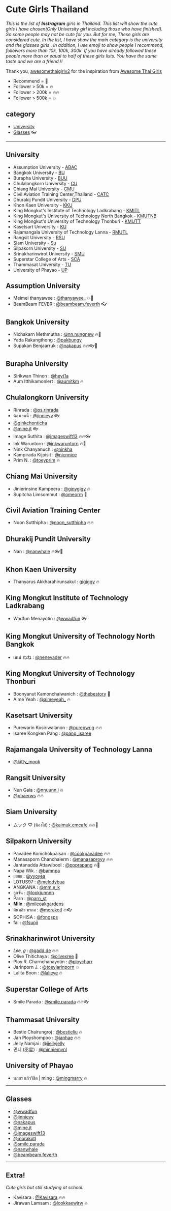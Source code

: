 # Cute Girls Thailand 
_This is the list of **Instragram** girls in Thailand. This list will show the cute girls I have chosen(Only University girl including those who have finished). So some people may not be cute for you. But for me, These girls are considered cute. In the list, I have show the main category is the university and the glasses girls . In addition, I use emoji to show people I recommend, followers more than 10k, 100k, 300k. If you have already followed these people more than or equal to half of these girls lists. You have the same taste and we are a friend.!!_

Thank you, [awesomethaigirlv2](https://github.com/awesomethaigirlv2) for the inspiration from [Awesome Thai Girls](https://github.com/awesomethaigirlv2/ThaiGirlGetItGood-xD)

- Recommend = :triangular_flag_on_post:
- Follower > 50k = :fire:
- Follower > 200k = :fire::fire:
- Follower > 500k = :boom:

## category
- [University](#University)
- [Glasses](#Glasses) :eyeglasses:

-----
## University
* Assumption University - [ABAC](#Assumption-University)
* Bangkok University - [BU](#Bangkok-University)
* Burapha University - [BUU](#Burapha-University)
* Chulalongkorn University - [CU](#Chulalongkorn-University)
* Chiang Mai University - [CMU](#Chiang-Mai-University)
* Civil Aviation Training Center,Thailand - [CATC](#Civil-Aviation-Training-Center)
* Dhurakij Pundit University - [DPU](#Dhurakij-Pundit-University)
* Khon Kaen University - [KKU](#Khon-Kaen-University)
* King Mongkut's Institute of Technology Ladkrabang - [KMITL](#King-Mongkut-Institute-of-Technology-Ladkrabang)
* King Mongkut's University of Technology North Bangkok - [KMUTNB](#King-Mongkut-University-of-Technology-North-Bangkok)
* King Mongkut's University of Technology Thonburi - [KMUTT](#King-Mongkut-University-of-Technology-Thonburi)
* Kasetsart University - [KU](#Kasetsart-University)
* Rajamangala University of Technology Lanna - [RMUTL](#Rajamangala-University-of-Technology-Lanna)
* Rangsit University - [RSU](#Rangsit-University)
* Siam University - [Su](#Siam-University)
* Silpakorn University - [SU](#Silpakorn-University)
* Srinakharinwirot University - [SMU](#Srinakharinwirot-University)
* Superstar College of Arts  - [SCA](#Superstar-College-of-Arts)
* Thammasat University - [TU](#Thammasat-University)
* University of Phayao - [UP](#University-of-Phayao)


## Assumption University
- Meimei thanyawee : [@thanyawee_](https://www.instagram.com/thanyawee_/) :boom::triangular_flag_on_post:
- BeamBeam FEVER : [@beambeam.feverth](https://www.instagram.com/beambeam.feverth/) :eyeglasses:

## Bangkok University
- Nichakarn Methmutha : [@nn.nungnew](https://www.instagram.com/nn.nungnew/) :fire::triangular_flag_on_post:
- Yada Rakangthong : [@pakbungy](https://www.instagram.com/pakbungy/)
- Supakan Benjaarruk : [@nakapus](https://www.instagram.com/nakapus/) :fire::fire::eyeglasses::triangular_flag_on_post:

## Burapha University
- Sirikwan Thinon : [@heyt1a](https://www.instagram.com/heyt1a/)
- Aum Itthikamonlert : [@aumitkm](https://www.instagram.com/aumitkm/) :fire:

## Chulalongkorn University
- Rinrada : [@ps.rinrada](https://www.instagram.com/ps.rinrada/) 
- น้องเจนนี่ : [@jinnieyy](https://www.instagram.com/jinnieyy/) :eyeglasses:
- [@ginkchonticha](https://www.instagram.com/ginkchonticha/)
- [@mine.jt](https://www.instagram.com/mine.jt/) :eyeglasses:
- Image Suthita : [@imageswift13](https://www.instagram.com/imageswift13/) :fire::fire::eyeglasses:
- Ink Waruntorn : [@inkwaruntorn](https://www.instagram.com/inkwaruntorn/) :fire::triangular_flag_on_post:
- Nink Chanyanuch : [@ninkha](https://www.instagram.com/ninkha/)
- Kampirada Kijpisit : [@nicnnice](https://www.instagram.com/nicnnice/)
- Prim N. : [@toeyprim](https://www.instagram.com/toeyprim/) :fire:

## Chiang Mai University
- Jinierinsine Kampeera : [@ginygigy](https://www.instagram.com/ginygigy/) :fire:
- Supitcha Limsommut : [@omeorm](https://www.instagram.com/omeorm/) :triangular_flag_on_post:

## Civil Aviation Training Center
- Noon Sutthipha : [@noon_sutthipha](https://www.instagram.com/noon_sutthipha/) :fire::fire:

## Dhurakij Pundit University
- Nan : [@nanwhale](https://www.instagram.com/nanwhale/) :fire::eyeglasses::triangular_flag_on_post:

## Khon Kaen University
- Thanyarus Akkharahirunsakul : [gigiggy](https://www.instagram.com/gigiggy/) :fire:

## King Mongkut Institute of Technology Ladkrabang
- Wadfun Menayotin : [@wwadfun](https://www.instagram.com/wwadfun/) :eyeglasses:

## King Mongkut University of Technology North Bangkok
- เนเน่ ねね : [@nenevader](https://www.instagram.com/nenevader/) :fire::fire:

## King Mongkut University of Technology Thonburi
- Boonyanut Kamonchaiwanich : [@thebestory](https://www.instagram.com/thebestory/) :triangular_flag_on_post:
- Aime Yeah : [@aimeyeah_](https://www.instagram.com/aimeyeah_/) :fire:

## Kasetsart University
- Purewarin Kosiriwalanon : [@purepwr.g](https://www.instagram.com/purepwr.g/) :fire::fire:
- Isaree Kongken Pang : [@pang_isaree](https://www.instagram.com/pang_isaree/)

## Rajamangala University of Technology Lanna
- [@kitty_mook](https://www.instagram.com/kitty_mook/) 

## Rangsit University
- Nun Gaia : [@nnuunn.i](https://www.instagram.com/nnuunn.i/) :fire:
- [@phaerws](https://www.instagram.com/phaerws/) :fire::fire:

## Siam University
- ムック ♡ (น้องไข่) : [@kaimuk.cmcafe](https://www.instagram.com/kaimuk.cmcafe/) :fire::fire::triangular_flag_on_post:

## Silpakorn University
- Pavadee Komchokpaisan : [@cookpavadee](https://www.instagram.com/cookpavadee/) :fire::fire:
- Manasaporn Chanchalerm : [@manasaproyy](https://www.instagram.com/manasaproyy/) :fire::fire:
- Jantanadda Attawibool : [@ppprapang](https://www.instagram.com/ppprapang/) :fire::triangular_flag_on_post:
- Napa Wik. : [@bamnpa](https://www.instagram.com/bamnpa/)
- ยยยย : [@yyoyea](https://www.instagram.com/yyoyea/)
- LOTUS97 : [@melodybua](https://www.instagram.com/melodybua/)
- ANGKANA : [@mm.e_k](https://www.instagram.com/mm.e_k/)
- ลูกจัน : [@lookjunnnn](https://www.instagram.com/lookjunnnn/)
- Parn : [@parn_st](https://www.instagram.com/parn_st/)
- 𝐌𝐢𝐥𝐞 : [@mileoakgardens](https://www.instagram.com/mileoakgardens/)
- ต้นหลิว มรกต : [@morakotl](https://www.instagram.com/morakotl/) :fire::eyeglasses:
- SOPHISA : [@fongsps](https://www.instagram.com/fongsps/)
- fai : [@fsupii](https://www.instagram.com/fsupii/)

## Srinakharinwirot University
- 𝐿𝑒𝑒, 𝑔 : [@gadd.de](https://www.instagram.com/gadd.de/) :fire::fire:
- Olive Thitichaya : [@olivexree](https://www.instagram.com/olivexree/) :triangular_flag_on_post:
- Ploy R. Charnchanayotin : [@ploycharr](https://www.instagram.com/ploycharr/)
- Jarinporn J. : [@toeyjarinporn](https://www.instagram.com/toeyjarinporn/) :boom:
- Lalita Boon : [@lalieye](https://www.instagram.com/lalieye/) :fire:

## Superstar College of Arts 
- Smile Parada : [@smile.parada](https://www.instagram.com/smile.parada/) :fire::fire::eyeglasses:

## Thammasat University
- Bestie Chairungroj : [@bestieliu](https://www.instagram.com/bestieliu/) :fire:
- Jan Ployshompoo : [@janhae](https://www.instagram.com/janhae/) :fire::fire:
- Jelly Namjai : [@jjellyjelly](https://www.instagram.com/jjellyjelly/)
- 민니 (丞星) : [@minniemynl](https://www.instagram.com/minniemynl/)


## University of Phayao
- นภสร แก้ววิชิต | ming : [@mingmarry](https://www.instagram.com/mingmarry/) :fire:

-----
## Glasses
- [@wwadfun](https://www.instagram.com/wwadfun/)
- [@jinnieyy](https://www.instagram.com/jinnieyy/)
- [@nakapus](https://www.instagram.com/nakapus/)
- [@mine.jt](https://www.instagram.com/mine.jt/)
- [@imageswift13](https://www.instagram.com/imageswift13/)
- [@morakotl](https://www.instagram.com/morakotl/)
- [@smile.parada](https://www.instagram.com/smile.parada/)
- [@nanwhale](https://www.instagram.com/nanwhale/)
- [@beambeam.feverth](https://www.instagram.com/beambeam.feverth/)

----
## Extra!
_Cute girls but still studying at school._
- Kavisara : [@Kavisara](https://www.instagram.com/perthkvsr/) :fire::fire:
- Jirawan Lamsam : [@lookkaewjrw](https://www.instagram.com/lookkaewjrw/) :fire:
